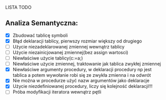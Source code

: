 LISTA TODO

## Analiza Semantyczna: 

- [x] Zbudować tablicę symboli 
- [x] Błąd deklaracji tablicy, pierwszy rozmiar większy od drugiego
- [ ] Użycie niezadeklarowanej zmiennej wewnątrz tablicy
- [ ] Użycie niezainicjowanej zmiennej(bez assign wartosci)
- [ ] Niewłaściwe użycie tablicy(c:=a;)
- [ ] Niewłaściwe użycie zmiennej, traktowanie jak tablica zwykłej zmiennej
- [x] Niewłaściwe argumenty procedury, w deklaracji procedury np jest tablica a potem wywołanie robi się ze zwykła zmienna i na odwrót
- [x] Nie można w procedurze użyć nazw argumentów jako deklaracje 
- [x] Użycie niezdefiniowanej procedury, liczy się kolejność deklaracji!!!
- [ ] Próba modyfikacji iteratora wewnątrz pętli
